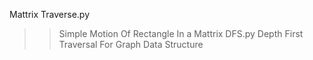 Mattrix Traverse.py
>> Simple Motion Of Rectangle In a Mattrix
DFS.py
>> Depth First Traversal For Graph Data Structure
